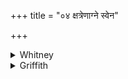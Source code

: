 +++
title = "०४ क्षत्रेणाग्ने स्वेन"

+++

<details><summary>Whitney</summary>

### Translation
4. Take hold of thine own dominion (*kṣatrá*), Agni; with \[thy\]  
friend, Agni, strive (*yat*) in friendly wise; \[as one\] of midmost  
station among \[his\] fellows (*sajātá*), \[as one\] to be severally  
invoked of kings, Agni, shine thou here.

### Notes
VS. TS. read *svā́yus* for *svéna* in **a**, and all the three parallel  
texts have *mitradhéye* (for *-dhā́*) in **b**, while Ppp. gives  
*mitradheyam*, and the comm. *-dhās.* In **c**, VS. TS. fill out the  
meter by adding *edhi* after *-ṣṭhā;* MS. has instead *-ṣṭhéyāya*, Ppp.  
*-ṣṭheha masyā.* Ppp. also has *vacasva* at end of **b**. The three  
other texts accent *vihavyàs* in **d**. The comm. joins *rājñām* to what  
precedes, and sagely points out that Brāhmans are  Agni's 'fellows'  
because, like him, born from the mouth of Brahman, and hence that  
*sajāta* here means Brāhmans. The metrical definition of the verse (11 +  
11: 8 + 11 = 41) is wholly artificial and bad.
</details>

<details><summary>Griffith</summary>

Seize, Agni, on thy power and firmly hold it: contend thou with the Friend by way of friendship. Placed in the centre of our fellows, Agni, flash forth to be invoked by kings around thee.
</details>
